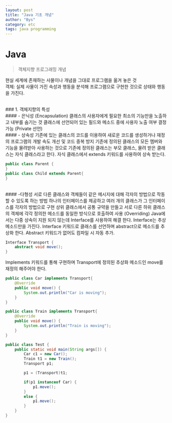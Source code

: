 ```yaml
---
layout: post
title: "Java 기초 개념"
author: "Bys"
category: etc
tags: java programming
---
```


# Java

>객체지향 프로그래밍 개념

현실 세계에 존재하는 사물이나 개념을 그대로 프로그램을 옮겨 놓은 것  
객체: 실제 사물이 가진 속성과 행동을 분석해 프로그램으로 구현한 것으로 상태와 행동을 가진다.  

<br/>
### 1. 객체지향의 특성  

<br/>
#### - 은닉성 (Encapsulation)
클래스의 사용자에게 필요한 최소의 기능만을 노출하고 내부를 숨기는 것  
클래스에 선언되어 있는 필드와 메소드 중에 사용자 노출 여부 결정 가능 (Private 선언)  

<br/>
#### - 상속성
기존에 있는 클래스의 코드를 이용하여 새로운 코드를 생성하거나 재정의  
프로그램의 개발 속도 개선 및 코드 중복 방지  
기존에 정의된 클래스의 모든 멤버와 기능을 물려받아 사용하는 것으로 기존에 정의된 클래스는 부모 클래스,  
물려 받은 클래스는 자식 클래스라고 한다. 자식 클래스에서 extends 키워드를 사용하여 상속 받는다.

```java
public class Parent {
}
public class Child extends Parent{
}
```
<br/>
#### -다형성
서로 다른 클래스와 객체들이 같은 메시지에 대해 각자의 방법으로 작동할 수 있도록 하는 방법  
하나의 인터페이스를 제공하고 여러 개의 클래스가 그 인터페이스를 각자의 방법으로 구현  
상위 클래스에서 공통 규약을 만들고 서로 다른 하위 클래스의 객체에 각각 정의한 메소드를 동일한 방식으로 호출하여 사용 (Overriding)  
Java에서는 다중 상속이 지원 되지 않는데 Interface를 사용하여 해결 한다. Interface는 추상 메소드만을 가진다.  
Interface 키워드로 클래스를 선언하며 abstract으로 메소드를 추상화 한다. Abstract 키워드가 없어도 컴파일 시 자동 추가.

```java
Interface Transport {
	abstract void move();
}
```
Implements 키워드를 통해 구현하며 Transport에 정의된 추상화 메소드인 move를 재정의 해주어야 한다.

```java
public class Car implements Transport{
	@Override
	public void move() {
		System.out.println("Car is moving");
	}
}

public class Train implements Transport{
	@Override
	public void move() {
		System.out.println("Train is moving");
	}
}

public class Test {
	public static void main(String args[]) {
		Car c1 = new Car();
		Train t1 = new Train();
		Transport p1;

		p1 = (Transport)t1;

		if(p1 instanceof Car) {
			p1.move();
		}
		else {
			p1.move();
		}
	}
}
```
